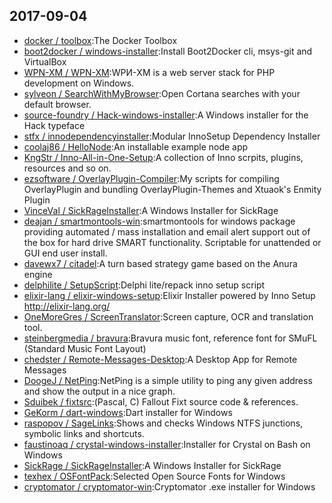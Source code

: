 ## 2017-09-04

* [docker / toolbox](https://github.com/docker/toolbox):The Docker Toolbox
* [boot2docker / windows-installer](https://github.com/boot2docker/windows-installer):Install Boot2Docker cli, msys-git and VirtualBox
* [WPN-XM / WPN-XM](https://github.com/WPN-XM/WPN-XM):WPИ-XM is a web server stack for PHP development on Windows.
* [sylveon / SearchWithMyBrowser](https://github.com/sylveon/SearchWithMyBrowser):Open Cortana searches with your default browser.
* [source-foundry / Hack-windows-installer](https://github.com/source-foundry/Hack-windows-installer):A Windows installer for the Hack typeface
* [stfx / innodependencyinstaller](https://github.com/stfx/innodependencyinstaller):Modular InnoSetup Dependency Installer
* [coolaj86 / HelloNode](https://github.com/coolaj86/HelloNode):An installable example node app
* [KngStr / Inno-All-in-One-Setup](https://github.com/KngStr/Inno-All-in-One-Setup):A collection of Inno scrpits, plugins, resources and so on.
* [ezsoftware / OverlayPlugin-Compiler](https://github.com/ezsoftware/OverlayPlugin-Compiler):My scripts for compiling OverlayPlugin and bundling OverlayPlugin-Themes and Xtuaok's Enmity Plugin
* [VinceVal / SickRageInstaller](https://github.com/VinceVal/SickRageInstaller):A Windows Installer for SickRage
* [deajan / smartmontools-win](https://github.com/deajan/smartmontools-win):smartmontools for windows package providing automated / mass installation and email alert support out of the box for hard drive SMART functionality. Scriptable for unattended or GUI end user install.
* [davewx7 / citadel](https://github.com/davewx7/citadel):A turn based strategy game based on the Anura engine
* [delphilite / SetupScript](https://github.com/delphilite/SetupScript):Delphi lite/repack inno setup script
* [elixir-lang / elixir-windows-setup](https://github.com/elixir-lang/elixir-windows-setup):Elixir Installer powered by Inno Setup http://elixir-lang.org/
* [OneMoreGres / ScreenTranslator](https://github.com/OneMoreGres/ScreenTranslator):Screen capture, OCR and translation tool.
* [steinbergmedia / bravura](https://github.com/steinbergmedia/bravura):Bravura music font, reference font for SMuFL (Standard Music Font Layout)
* [chedster / Remote-Messages-Desktop](https://github.com/chedster/Remote-Messages-Desktop):A Desktop App for Remote Messages
* [DoogeJ / NetPing](https://github.com/DoogeJ/NetPing):NetPing is a simple utility to ping any given address and show the output in a nice graph.
* [Sduibek / fixtsrc](https://github.com/Sduibek/fixtsrc):(Pascal, C) Fallout Fixt source code & references.
* [GeKorm / dart-windows](https://github.com/GeKorm/dart-windows):Dart installer for Windows
* [raspopov / SageLinks](https://github.com/raspopov/SageLinks):Shows and checks Windows NTFS junctions, symbolic links and shortcuts.
* [faustinoaq / crystal-windows-installer](https://github.com/faustinoaq/crystal-windows-installer):Installer for Crystal on Bash on Windows
* [SickRage / SickRageInstaller](https://github.com/SickRage/SickRageInstaller):A Windows Installer for SickRage
* [texhex / OSFontPack](https://github.com/texhex/OSFontPack):Selected Open Source Fonts for Windows
* [cryptomator / cryptomator-win](https://github.com/cryptomator/cryptomator-win):Cryptomator .exe installer for Windows
